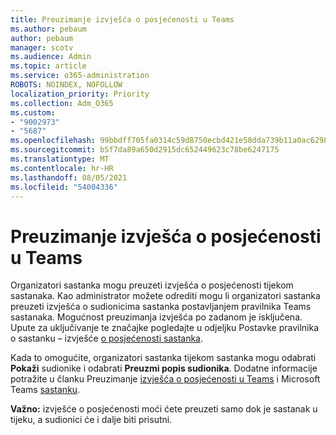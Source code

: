 ```yaml
---
title: Preuzimanje izvješća o posjećenosti u Teams
ms.author: pebaum
author: pebaum
manager: scotv
ms.audience: Admin
ms.topic: article
ms.service: o365-administration
ROBOTS: NOINDEX, NOFOLLOW
localization_priority: Priority
ms.collection: Adm_O365
ms.custom:
- "9002973"
- "5687"
ms.openlocfilehash: 99bbdff705fa0314c59d8750ecbd421e58dda739b11a0ac6298e15aa03fd8e47
ms.sourcegitcommit: b5f7da89a650d2915dc652449623c78be6247175
ms.translationtype: MT
ms.contentlocale: hr-HR
ms.lasthandoff: 08/05/2021
ms.locfileid: "54004336"
---
```

# <a name="download-attendance-reports-in-teams"></a>Preuzimanje izvješća o posjećenosti u Teams

Organizatori sastanka mogu preuzeti izvješća o posjećenosti tijekom sastanaka. Kao administrator možete odrediti mogu li organizatori sastanka preuzeti izvješća o sudionicima sastanka postavljanjem pravilnika Teams sastanaka. Mogućnost preuzimanja izvješća po zadanom je isključena. Upute za uključivanje te značajke pogledajte u odjeljku Postavke pravilnika o sastanku – izvješće  [o posjećenosti sastanka](https://docs.microsoft.com/microsoftteams/meeting-policies-in-teams#meeting-policy-settings---meeting-attendance-report).

Kada to omogućite, organizatori sastanka tijekom sastanka mogu odabrati  **Pokaži**  sudionike i odabrati  **Preuzmi popis sudionika**. Dodatne informacije potražite u članku Preuzimanje [izvješća o posjećenosti u Teams](https://support.office.com/article/download-attendance-reports-in-teams-ae7cf170-530c-47d3-84c1-3aedac74d310) i Microsoft Teams [sastanku](https://docs.microsoft.com/microsoftteams/teams-analytics-and-reports/meeting-attendance-report).

**Važno:** izvješće o posjećenosti moći ćete preuzeti samo dok je sastanak u tijeku, a sudionici će i dalje biti prisutni.
